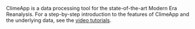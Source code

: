 ClimeApp is a data processing tool for the state-of-the-art Modern Era Reanalysis. For a step-by-step introduction to the features of ClimeApp and the underlying data, see the [video tutorials](https://climeapp.github.io/ClimeApp_Tutorials). 
